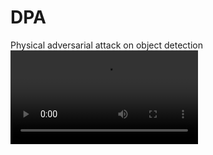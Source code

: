 # DPA
Physical adversarial attack on object detection
![FR-Incv2-14.mp4](https://github.com/YeXinD/DPA/blob/main/FR-Incv2-14.mp4)
